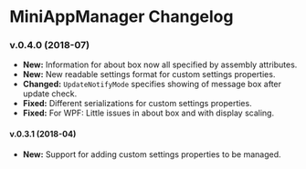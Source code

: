 # MiniAppManager Changelog

### v.0.4.0 (2018-07)
- **New:** Information for about box now all specified by assembly attributes.
- **New:** New readable settings format for custom settings properties.
- **Changed:** `UpdateNotifyMode` specifies showing of message box after update check.
- **Fixed:** Different serializations for custom settings properties.
- **Fixed:** For WPF: Little issues in about box and with display scaling.

#### v.0.3.1 (2018-04)
- **New:** Support for adding custom settings properties to be managed.
